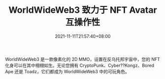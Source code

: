 ﻿---
title: "WorldWideWeb3 致力于 NFT Avatar 互操作性"
date: 2021-11-11T21:57:40+08:00
lastmod: 2021-11-11T16:45:40+08:00
draft: false
authors: ["Warrior"]
description: "WorldWideWeb3 是一款像素化的 2D MMO，设置在反乌托邦宇宙中，您的 NFT 化身可以在其中栩栩如生。无论您拥有 CryptoPunk、Cyber??Kongz、Bored Ape 还是 Toadz，它们都成为 WorldWideWeb3 中的可玩角色。"
featuredImage: "worldwideweb3-going-for-nft-avatar-interoperability.png"
tags: ["Virtual World","虚拟世界","Play to Earn"]
categories: ["news"]
news: ["虚拟世界"]
weight: 
lightgallery: true
pinned: false
recommend: false
recommend1: false
---

WorldWideWeb3 是一款像素化的 2D MMO，设置在反乌托邦宇宙中，您的 NFT 化身可以在其中栩栩如生。无论您拥有 CryptoPunk、Cyber??Kongz、Bored Ape 还是 Toadz，它们都成为 WorldWideWeb3 中的可玩角色。

<!--more-->

